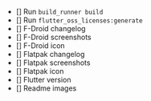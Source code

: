 - [] Run ```build_runner build```
- [] Run ```flutter_oss_licenses:generate```
- [] F-Droid changelog
- [] F-Droid screenshots
- [] F-Droid icon
- [] Flatpak changelog
- [] Flatpak screenshots
- [] Flatpak icon
- [] Flutter version
- [] Readme images